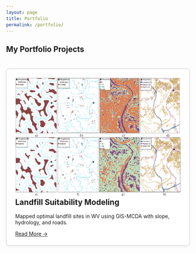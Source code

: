 ```yaml
---
layout: page
title: Portfolio
permalink: /portfolio/
---
```


<style>
.card-list {
  display: grid;
  grid-template-columns: repeat(auto-fit, minmax(300px, 1fr));
  gap: 20px;
  margin-top: 40px;
}
.card {
  border: 1px solid #ccc;
  padding: 1.5rem;
  border-radius: 8px;
  background-color: #fff;
  box-shadow: 0 2px 5px rgba(0,0,0,0.05);
}
.card h2 {
  margin-top: 0;
}
.card img {
  max-width: 100%;
  border-radius: 4px;
}
</style>

## My Portfolio Projects

<div class="card-list">

<div class="card">
  <img src="/assets/landfill_model.png" alt="Landfill model">
  <h2>Landfill Suitability Modeling</h2>
  <p>Mapped optimal landfill sites in WV using GIS-MCDA with slope, hydrology, and roads.</p>
  <a href="/2022/01/07/Landfill-Site-Suitability-Model/">Read More →</a>
</div>

<!-- Add more cards here as you create posts -->

</div>
